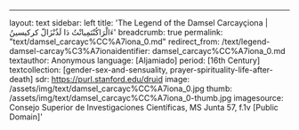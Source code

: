 ---
layout: text
sidebar: left
title: 'The Legend of the Damsel Carcayçiona | ءَالْرَاكُنْتَمِيانْتُ دَا لَذُنْزَالّ كركيسينُ'
breadcrumb: true
permalink: "text/damsel_carcayc%CC%A7iona_0.md"
redirect_from: /text/legend-damsel-carcay%C3%A7ionaidentifier: damsel_carcayc%CC%A7iona_0.md
textauthor: Anonymous
language: [Aljamiado]
period: [16th Century]
textcollection: [gender-sex-and-sensuality, prayer-spirituality-life-after-death]
sdr: https://purl.stanford.edu/druid 
image: /assets/img/text/damsel_carcayc%CC%A7iona_0.jpg
thumb: /assets/img/text/damsel_carcayc%CC%A7iona_0-thumb.jpg
imagesource: Consejo Superior de Investigaciones Científicas, MS Junta 57, f.1v [Public Domain]'
